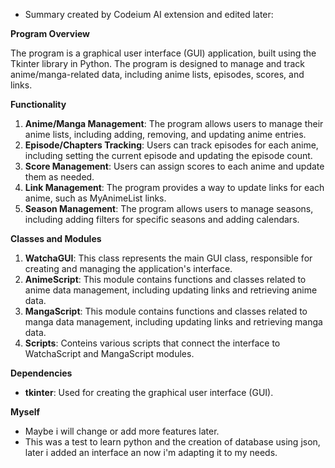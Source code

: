 - Summary created by Codeium AI extension and edited later:

**Program Overview**

The program is a graphical user interface (GUI) application, built using the Tkinter library in Python. The program is designed to manage and track anime/manga-related data, including anime lists, episodes, scores, and links.

**Functionality**

1. **Anime/Manga Management**: The program allows users to manage their anime lists, including adding, removing, and updating anime entries.
2. **Episode/Chapters Tracking**: Users can track episodes for each anime, including setting the current episode and updating the episode count.
3. **Score Management**: Users can assign scores to each anime and update them as needed.
4. **Link Management**: The program provides a way to update links for each anime, such as MyAnimeList links.
5. **Season Management**: The program allows users to manage seasons, including adding filters for specific seasons and adding calendars.

**Classes and Modules**

1. **WatchaGUI**: This class represents the main GUI class, responsible for creating and managing the application's interface.
2. **AnimeScript**: This module contains functions and classes related to anime data management, including updating links and retrieving anime data.
4. **MangaScript**: This module contains functions and classes related to manga data management, including updating links and retrieving manga data.
3. **Scripts**: Conteins various scripts that connect the interface to WatchaScript and MangaScript modules.


**Dependencies**

- **tkinter**: Used for creating the graphical user interface (GUI).

**Myself**

- Maybe i will change or add more features later.
- This was a test to learn python and the creation of database using json, later i added an interface an now i'm adapting it to my needs.